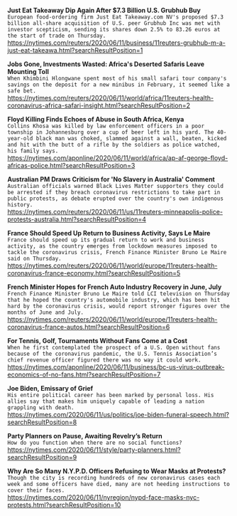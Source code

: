 **Just Eat Takeaway Dip Again After $7.3 Billion U.S. Grubhub Buy**\
`European food-ordering firm Just Eat Takeaway.com NV's proposed $7.3 billion all-share acquisition of U.S. peer Grubhub Inc was met with investor scepticism, sending its shares down 2.5% to 83.26 euros at the start of trade on Thursday.`\
https://nytimes.com/reuters/2020/06/11/business/11reuters-grubhub-m-a-just-eat-takeawa.html?searchResultPosition=1

**Jobs Gone, Investments Wasted: Africa's Deserted Safaris Leave Mounting Toll**\
`When Khimbini Hlongwane spent most of his small safari tour company's savings on the deposit for a new minibus in February, it seemed like a safe bet.`\
https://nytimes.com/reuters/2020/06/11/world/africa/11reuters-health-coronavirus-africa-safari-insight.html?searchResultPosition=2

**Floyd Killing Finds Echoes of Abuse in South Africa, Kenya**\
`Collins Khosa was killed by law enforcement officers in a poor township in Johannesburg over a cup of beer left in his yard. The 40-year-old black man was choked, slammed against a wall, beaten, kicked and hit with the butt of a rifle by the soldiers as police watched, his family says.`\
https://nytimes.com/aponline/2020/06/11/world/africa/ap-af-george-floyd-africas-police.html?searchResultPosition=3

**Australian PM Draws Criticism for 'No Slavery in Australia' Comment**\
`Australian officials warned Black Lives Matter supporters they could be arrested if they breach coronavirus restrictions to take part in public protests, as debate erupted over the country's own indigenous history.`\
https://nytimes.com/reuters/2020/06/11/us/11reuters-minneapolis-police-protests-australia.html?searchResultPosition=4

**France Should Speed Up Return to Business Activity, Says Le Maire**\
`France should speed up its gradual return to work and business activity, as the country emerges from lockdown measures imposed to tackle the coronavirus crisis, French Finance Minister Bruno Le Maire said on Thursday.`\
https://nytimes.com/reuters/2020/06/11/world/europe/11reuters-health-coronavirus-france-economy.html?searchResultPosition=5

**French Minister Hopes for French Auto Industry Recovery in June, July**\
`French Finance Minister Bruno Le Maire told LCI television on Thursday that he hoped the country's automobile industry, which has been hit hard by the coronavirus crisis, would report stronger figures over the months of June and July.`\
https://nytimes.com/reuters/2020/06/11/world/europe/11reuters-health-coronavirus-france-autos.html?searchResultPosition=6

**For Tennis, Golf, Tournaments Without Fans Come at a Cost**\
`When he first contemplated the prospect of a U.S. Open without fans because of the coronavirus pandemic, the U.S. Tennis Association’s chief revenue officer figured there was no way it could work.`\
https://nytimes.com/aponline/2020/06/11/business/bc-us-virus-outbreak-economics-of-no-fans.html?searchResultPosition=7

**Joe Biden, Emissary of Grief**\
`His entire political career has been marked by personal loss. His allies say that makes him uniquely capable of leading a nation grappling with death.`\
https://nytimes.com/2020/06/11/us/politics/joe-biden-funeral-speech.html?searchResultPosition=8

**Party Planners on Pause, Awaiting Revelry’s Return**\
`How do you function when there are no social functions?`\
https://nytimes.com/2020/06/11/style/party-planners.html?searchResultPosition=9

**Why Are So Many N.Y.P.D. Officers Refusing to Wear Masks at Protests?**\
`Though the city is recording hundreds of new coronavirus cases each week and some officers have died, many are not heeding instructions to cover their faces.`\
https://nytimes.com/2020/06/11/nyregion/nypd-face-masks-nyc-protests.html?searchResultPosition=10

